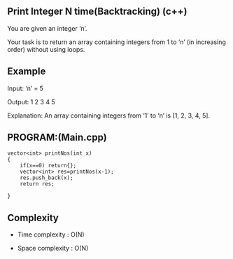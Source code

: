 ## Print Integer N time(Backtracking) (c++)

You are given an integer ‘n’.

Your task is to return an array containing integers from 1 to ‘n’ (in increasing order) without using loops.

## Example
Input: ‘n’ = 5

Output: 1 2 3 4 5

Explanation: An array containing integers from ‘1’ to ‘n’ is [1, 2, 3, 4, 5].

## PROGRAM:(Main.cpp)
```
vector<int> printNos(int x) 
{
    if(x==0) return{};
    vector<int> res=printNos(x-1);
    res.push_back(x);
    return res;
    
}
```
## Complexity
- Time complexity : O(N)

- Space complexity : O(N)
